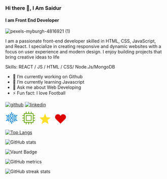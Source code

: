 ### Hi there 👋, I Am Saidur
#### I am Front End Developer
![pexels-myburgh-4816921 (1)](https://github.com/user-attachments/assets/731b1f3b-4865-43fb-8fb7-be78b58418f1)

I am a passionate front-end developer skilled in HTML, CSS, JavaScript, and React. I specialize in creating responsive and dynamic websites with a focus on user experience and modern design. I enjoy building projects that bring creative ideas to life

Skills: REACT / JS / HTML / CSS/ Node.Js/MongoDB

- 🔭 I’m currently working on Github 
- 🌱 I’m currently learning Javascript 
- 💬 Ask me about Web Developing 
- ⚡ Fun fact: I love Football 


[<img src='https://cdn.jsdelivr.net/npm/simple-icons@3.0.1/icons/github.svg' alt='github' height='40'>](https://github.com/Saidur289)  [<img src='https://cdn.jsdelivr.net/npm/simple-icons@3.0.1/icons/linkedin.svg' alt='linkedin' height='40'>](https://www.linkedin.com/in/Saidur/)  

<a href='https://archiveprogram.github.com/'><img src='https://raw.githubusercontent.com/acervenky/animated-github-badges/master/assets/acbadge.gif' width='40' height='40'></a> <a href='https://docs.github.com/en/developers'><img src='https://raw.githubusercontent.com/acervenky/animated-github-badges/master/assets/devbadge.gif' width='40' height='40'></a> <a href='https://stars.github.com/'><img src='https://raw.githubusercontent.com/acervenky/animated-github-badges/master/assets/starbadge.gif' width='35' height='35'></a> <a href='https://docs.github.com/en/github/supporting-the-open-source-community-with-github-sponsors'><img src='https://raw.githubusercontent.com/acervenky/animated-github-badges/master/assets/sponsorbadge.gif' width='35' height='35'></a> 

[![Top Langs](https://github-readme-stats.vercel.app/api/top-langs/?username=Saidur289)](https://github.com/anuraghazra/github-readme-stats)

![GitHub stats](https://github-readme-stats.vercel.app/api?username=Saidur289&show_icons=true&count_private=true)  

![Vaunt Badge](https://api.vaunt.dev/v1/github/entities/Saidur289/contributions?format=svg&private=true)  

![GitHub metrics](https://metrics.lecoq.io/Saidur289)  

![GitHub streak stats](https://streak-stats.demolab.com/?user=Saidur289)  

